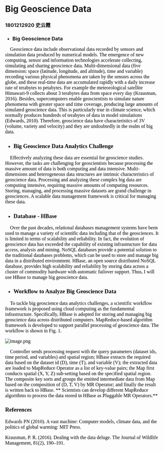 
# Big Geoscience Data
### 1801212920 史云霞

* ### Big Geoscience Data

<font color=black size=3 face=times>&emsp;Geoscience data include observational data recorded by sensors and simulation data produced by numerical models. The emergence of new computing, sensor and information technologies accelerate collecting, simulating and sharing geoscience data. Multi-dimensional data (five dimension: space (latitude, longitude, and altitude), time and variable) recording various physical phenomena are taken by the sensors across the globe, and these real-time data are accumulated rapidly with a daily increase rate of terabytes to petabytes. For example the meteorological satellite Himawari-9 collects about 3 terabytes data from space every day (Krausman, 2016). Besides, supercomputers enable geoscientists to simulate nature phenomena with greater space and time coverage, producing large amounts of simulated geoscience data. This is particularly true in climate science, which normally produces hundreds of terabytes of data in model simulations (Edwards, 2010). Therefore, geoscience data have characteristics of 3V (volume, variety and velocity) and they are undoubtedly in the realm of big data.

* ### Big Geoscience Data Analytics Challenge

<font color=black size=3 face=times>&emsp;Effectively analyzing these data are essential for geoscience studies. However, the tasks are challenging for geoscientists because processing the massive amount of data is both computing and data intensive. Multi-dimensions and heterogeneous data structures are intrinsic characteristics of geoscience data. Processing and analyzing these complex big data are computing intensive, requiring massive amounts of computing resources. Storing, managing, and processing massive datasets are grand challenge in geosciences. A scalable data management framework is critical for managing these data.

* ### Database - HBase

<font color=black size=3 face=times>&emsp;Over the past decades, relational databases management systems have been used to manage a variety of scientific data including that of the geosciences. It is limited in terms of scalability and reliability. In fact, the evolution of geoscience data has exceeded the capability of existing infrastructure for data access, analysis and mining. NoSQL databases provide a potential solution to the traditional databases problems, which can be used to store and manage big data in a distributed environment. HBase, an open source distributed NoSQL database, provides high scalability and reliability by storing data across a cluster of commodity hardware with automatic failover support. Thus, I will use HBase to manage big geoscience data.

* ### Workflow to Analyze Big Geoscience Data

<font color=black size=3 face=times>&emsp;To tackle big geoscience data analytics challenges, a scientific workflow framework is proposed using cloud computing as the fundamental infrastructure. Specifically, HBase is adopted for storing and managing big geoscience data across distributed computers. MapReduce-based algorithm framework is developed to support parallel processing of geoscience data. The workflow is shown in Fig. 1.

![image.png](attachment:image.png)

<font color=black size=3 face=times>&emsp;Controller sends processing request with the query parameters (dataset ids, time period, and variables) and spatial region; HBase extracts the required data based on the dataset id (D), time (T), and variable (V); the extracted data are loaded to MapReduce Operator as a list of key-value pairs; the Map first conducts spatial (X, Y, Z) sub-setting based on the specified spatial region. The composite key sorts and groups the emitted intermediate data from Map based on the composition of (D, T, V) by MR Operator; and finally the result is written back to HBase. ** Scientists can develop different MapReduce algorithms to process the data stored in HBase as Pluggable MR Operators.**

### References

<font color=black size=3 face=times>
Edwards PN (2010). A vast machine: Computer models, climate data, and the politics of global warming: MIT Press.
    
Krausman, P. R. (2016). Dealing with the data deluge. The Journal of Wildlife Management, 81(2), 190–191.


